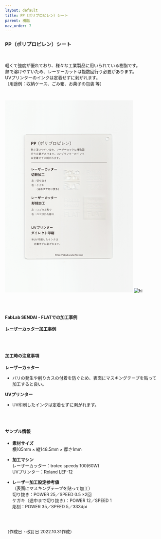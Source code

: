 ```yaml
---
layout: default
title: PP（ポリプロピレン）シート
parent: 樹脂
nav_order: 7
---
```


### PP（ポリプロピレン）シート
<br>

軽くて強度が優れており、様々な工業製品に用いられている樹脂です。<br>
熱で溶けやすいため、レーザーカットは複数回行う必要があります。<br>
UVプリンターのインクは定着せずに剥がれます。<br>
（用途例：収納ケース、ごみ箱、お菓子の包装 等）

<br>

<img src="assets/12_PP_1.png" width="420" alt="hi" class="inline"/> <img src="assets/12_PP_2.png" width="420" alt="hi" class="inline"/>

<br><br>

#### FabLab SENDAI - FLATでの加工事例

[**レーザーカッター加工事例**](https://www.flickr.com/search/?user_id=96175517%40N02&sort=date-taken-desc&safe_search=1&view_all=1&tags=pplc)

<br><br>

#### 加工時の注意事項

**レーザーカッター**
<br>
* バリの発生や削りカスの付着を防ぐため、表面にマスキングテープを貼って加工すると良い。

**UVプリンター**
<br>
* UV印刷したインクは定着せずに剥がれます。

<br><br>

#### サンプル情報

* **素材サイズ**<br>
横105mm × 縦148.5mm × 厚さ1mm

* **加工マシン**<br>
レーザーカッター：trotec speedy 100(60W)<br>
UVプリンター：Roland LEF-12<br>

* **レーザー加工設定参考値**<br>（表面にマスキングテープを貼って加工）<br>
切り抜き：POWER 25／SPEED 0.5 ×2回<br>
ケガキ（途中まで切り抜き）：POWER 12／SPEED 1<br>
彫刻：POWER 35／SPEED 5／333dpi<br>

<br><br>

（作成日・改訂日 2022.10.31作成）
